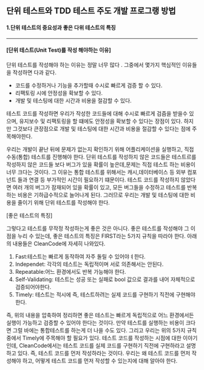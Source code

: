 ## 단위 테스트와 TDD 테스트 주도 개발 프로그랭 방법

#### 1.단위 테스트의 중요성과 좋은 다위 테스트의 특징

---

#### [단위 테스트(Unit Test)를 작성 해야하는 이유]

단위 테스트를 작성해야 하는 이유는 정말 너무 많다 .
그중에서 몇가지 핵심적인 이유들을 작성하면 다과 같다.

- 코드를 수정하거나 기능을 추가할때 수시로 빠르게 검증 할 수 있다.
- 리팩토링 시에 안정성을 확보할 수 있다.
- 개발 및 테스팅에 대한 시간과 비용을 절감할 수 있다.

테스트 코드를 작성하면 우리가 작성한 코드들에 대해 수시로 빠르게 검즘을 받을수 있으며, 유지보수 및 리팩토링을 할 떄에도 안정성을 확보할 수 있다는 장점이 있다. 하지만 그것보다 큰장점으로 개발 및 테스팅에 대한 시간과 비용을 절감할 수 있다는 점에 주목해야한다.

우리는 개발이 끝난 뒤에 문제가 없는지 확인하기 위해 어플리케이션을 실행하고, 직접 수동(통합) 테스트를 진행해야 한다. 단위 테스트를 작성하지 않은 코드들은 테스트르를 작성하지 않은 코드들 보다 버그가 있을 확률이 높은데,문제는 직접 테스트 하는 비용이 너무 크다는 것이다. 그 이유는 통합 테스트를 위해서는 캐시,데이터베이스 등 외부 컴포넌트 들과 연결
등 부가적인 시간이 필요하기 떄문이다.
테스트 코드를 작성하지 않았다면 여러 개의 버그가 잠재되어 있을 확률이 있고, 모든 버그들을 수정하고 테스트를 반복하는 비용은 기하급수적으로 늘어나게 된다. 그러므로 우리는 개발 및 테스팅에 대한 비용을 줄이기 위해 단위 테스트를 작성해야 한다.

[좋은 테스트의 특징]

그렇다고 테스트를 무작정 작성하는게 좋은 것은 아니다. 좋은 테스트를 작성해야 그 이점을 누리 수 있는데, 좋은 테스트의 특징은
FIRST라는 5가지 규칙을 따라야 한다. 아래의 내용들은 CleanCode에 자세히 나와있다.

1. Fast:테스트는 빠르게 동작하여 자주 돌릴 수 있어야ㅕ한다.
2. Independet: 각각의 테스트는 독립적이며 서로 의존해서는 안된다.
3. Repeatable:어느 환경에서도 반복 가능해야 한다.
4. Self-Validating: 테스트는 성공 또는 실패로 bool 값으로 결과를 내어 자체적으로 검증되어야한다.
5. Timely: 테스트는 적시에 즉, 테스트하려는 실제 코드를 구현하기 직전에 구현해야 한다.

즉, 위의 내용을 압축하여 정리하면 좋은 테스트는 빠르게 독립적으로 어느 환경에서든 실행이 가능하고 검증할 수 있어야 한다는 것이다. 만약 테스트를 실행하는 비용이 크다면 그럴 바에는 통합테스트를 하는게 더 나을 수도 있다.
그리고 우리는 위의 5가지 규칙 중에서 Timely에 주목해야 할 필요가 있다. 테스트 코드를 작성하는 시점에 대한 이야기인데, CleanCode에서는 테스트 코드를 실제 코드를 구현하기 직전에 구현하라고 설명하고 있다. 즉, 테스트 코드를 먼저 작성하라는 것이다. 우리는 왜 테스트 코드를 먼저 작성해야 하고, 어떻게 테스트 코드를 먼저 작성할 수 있는지에 대해 알아야 한다.
